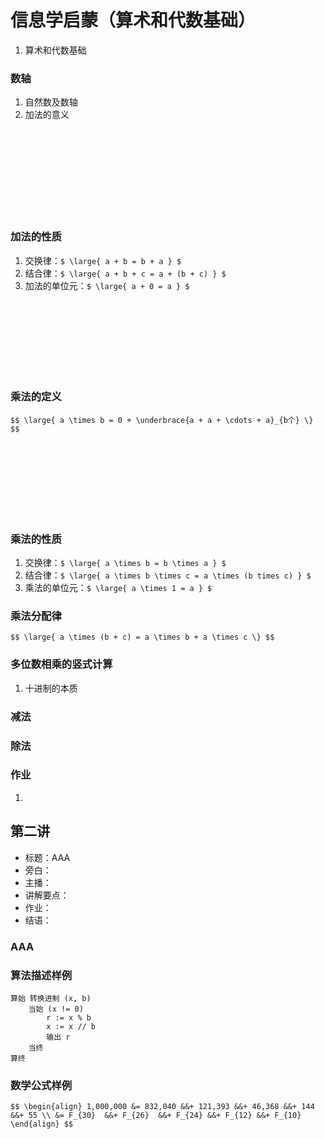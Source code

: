 # 信息学启蒙（算术和代数基础）

1. 算术和代数基础

	
### 数轴

1. 自然数及数轴<!-- .element: class="fragment fade-in" -->
1. 加法的意义<!-- .element: class="fragment fade-in" -->
<br/>
<br/>
<br/>
<br/>
<br/>
<br/>
<br/>
<br/>

	
### 加法的性质

1. 交换律：`$ \large{ a + b = b + a } $`
1. 结合律：`$ \large{ a + b + c = a + (b + c) } $`
1. 加法的单位元：`$ \large{ a + 0 = a } $`
<br/>
<br/>
<br/>
<br/>
<br/>
<br/>
<br/>

	
### 乘法的定义

`$$
\large{
    a \times b = 0 + \underbrace{a + a + \cdots + a}_{b个}
\}
$$`

<br/>
<br/>
<br/>
<br/>
<br/>
<br/>
<br/>

	
### 乘法的性质

1. 交换律：`$ \large{ a \times b = b \times a } $`
1. 结合律：`$ \large{ a \times b \times c = a \times (b times c) } $`
1. 乘法的单位元：`$ \large{ a \times 1 = a } $`

	
### 乘法分配律

`$$
\large{
    a \times (b + c) = a \times b + a \times c
\}
$$`

	
### 多位数相乘的竖式计算

1. 十进制的本质<!-- .element: class="fragment fade-in" -->

	
### 减法<!-- .element: class="fragment fade-out" -->

	
### 除法<!-- .element: class="fragment fade-out" -->

	
### 作业

1. 

		
## 第二讲

- 标题：AAA
- 旁白：
- 主播：
- 讲解要点：
- 作业：
- 结语：

	
### AAA<!-- .element: class="fragment fade-out" -->

### 算法描述样例

```console
算始 转换进制 (x, b)
    当始 (x != 0)
        r := x % b
        x := x // b
        输出 r
    当终
算终
```

### 数学公式样例

`$$
\begin{align}
  1,000,000 &= 832,040 &&+ 121,393 &&+ 46,368 &&+ 144    &&+ 55 \\
            &= F_{30}  &&+ F_{26}  &&+ F_{24} &&+ F_{12} &&+ F_{10}
\end{align}
$$`

